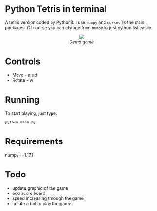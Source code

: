 # Python Tetris in terminal

A tetris version coded by Python3. I use `numpy` and `curses` as the main packages. Of course you can change from `numpy` to just python list easily.

<p align="center">
  <img src="https://media.giphy.com/media/hrFrcC8xh3jg5k80Oz/giphy.gif"><br>
  <i>Demo game</i>
</p>

# Controls

+ Move - a s d
+ Rotate - w

# Running
To start playing, just type:
```
python main.py
```

# Requirements

numpy==1.17.1

# Todo

+ update graphic of the game
+ add score board
+ speed increasing through the game
+ create a bot to play the game